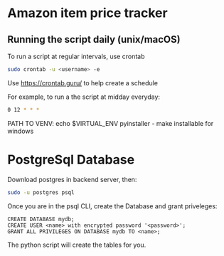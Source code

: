 # Amazon item price tracker
## Running the script daily (unix/macOS)
To run a script at regular intervals, use crontab
```bash
sudo crontab -u <username> -e
```
Use https://crontab.guru/ to help create a schedule

For example, to run a the script at midday everyday:
```bash
0 12 * * * 
```

PATH TO VENV: echo $VIRTUAL_ENV
pyinstaller - make installable for windows

# PostgreSql Database
Download postgres in backend server, then:
```bash
sudo -u postgres psql
```
Once you are in the psql CLI, create the Database and grant priveleges:
```psql
CREATE DATABASE mydb;
CREATE USER <name> with encrypted password '<password>';
GRANT ALL PRIVILEGES ON DATABASE mydb TO <name>;
```
The python script will create the tables for you.